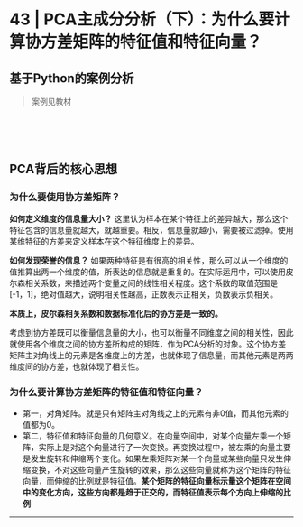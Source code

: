 # 43 | PCA主成分分析（下）：为什么要计算协方差矩阵的特征值和特征向量？

## 基于Python的案例分析

>案例见教材

<br><br><br>

## PCA背后的核心思想

### 为什么要使用协方差矩阵？

**如何定义维度的信息量大小？**
这里认为样本在某个特征上的差异越大，那么这个特征包含的信息量就越大，就越重要。相反，信息量就越小，需要被过滤掉。使用某维特征的方差来定义样本在这个特征维度上的差异。

**如何发现荣誉的信息？**
如果两种特征是有很高的相关性，那么可以从一个维度的值推算出两一个维度的值，所表达的信息就是重复的。在实际运用中，可以使用皮尔森相关系数，来描述两个变量之间的线性相关程度。这个系数的取值范围是[-1，1]，绝对值越大，说明相关性越高，正数表示正相关，负数表示负相关。

**本质上，皮尔森相关系数和数据标准化后的协方差是一致的。**

考虑到协方差既可以衡量信息量的大小，也可以衡量不同维度之间的相关性，因此就使用各个维度之间的协方差所构成的矩阵，作为PCA分析的对象。这个协方差矩阵主对角线上的元素是各维度上的方差，也就体现了信息量，而其他元素是两两维度间的协方差，也就体现了相关性。

### 为什么要计算协方差矩阵的特征值和特征向量？

* 第一，对角矩阵。就是只有矩阵主对角线之上的元素有非0值，而其他元素的值都为0。
* 第二，特征值和特征向量的几何意义。在向量空间中，对某个向量左乘一个矩阵，实际上是对这个向量进行了一次变换。再变换过程中，被左乘的向量主要是发生旋转和伸缩两个变化。如果左乘矩阵对某一个向量或某些向量只发生伸缩变换，不对这些向量产生旋转的效果，那么这些向量就称为这个矩阵的特征向量，而伸缩的比例就是特征值。**某个矩阵的特征向量标示量这个矩阵在空间中的变化方向，这些方向都是趋于正交的，而特征值表示每个方向上伸缩的比例**

*******





